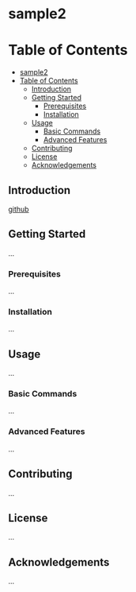 # sample2

# Table of Contents

- [sample2](#sample2)
- [Table of Contents](#table-of-contents)
  - [Introduction](#introduction)
  - [Getting Started](#getting-started)
    - [Prerequisites](#prerequisites)
    - [Installation](#installation)
  - [Usage](#usage)
    - [Basic Commands](#basic-commands)
    - [Advanced Features](#advanced-features)
  - [Contributing](#contributing)
  - [License](#license)
  - [Acknowledgements](#acknowledgements)

## Introduction
[github](https://github.com/Rujuu-prog/markdownToNotion)

## Getting Started
...

### Prerequisites
...

### Installation
...

## Usage
...

### Basic Commands
...

### Advanced Features
...

## Contributing
...

## License
...

## Acknowledgements
...
